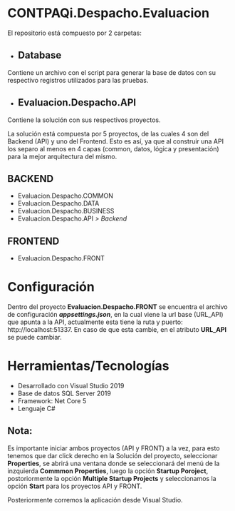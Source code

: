# CONTPAQi.Despacho.Evaluacion

El repositorio está compuesto por 2 carpetas:

- ## Database
Contiene un archivo con el script para generar la base de datos con su respectivo registros utilizados para las pruebas.

- ## Evaluacion.Despacho.API
Contiene la solución con sus respectivos proyectos.

La solución está compuesta por 5 proyectos, de las cuales 4 son del Backend (API) y uno del Frontend. Esto es así, ya que al construir una API los separo al menos en 4 capas (common, datos, lógica y presentación) para la mejor arquitectura del mismo.

## BACKEND
- Evaluacion.Despacho.COMMON
- Evaluacion.Despacho.DATA
- Evaluacion.Despacho.BUSINESS
- Evaluacion.Despacho.API *> Backend*

## FRONTEND
- Evaluacion.Despacho.FRONT

# Configuración
Dentro del proyecto **Evaluacion.Despacho.FRONT** se encuentra el archivo de configuración ***appsettings.json***, en la cual viene la url base (URL_API) que apunta a la API, actualmente esta tiene la ruta y puerto: http://localhost:51337.
En caso de que esta cambie, en el atributo **URL_API** se puede cambiar.

# Herramientas/Tecnologías
- Desarrollado con Visual Studio 2019
- Base de datos SQL Server 2019
- Framework: Net Core 5
- Lenguaje C#

## Nota: 
Es importante iniciar ambos proyectos (API y FRONT) a la vez, para esto tenemos que dar click derecho en la Solución del proyecto, seleccionar **Properties**, se abrirá una ventana donde se seleccionará del menú de la inzquierda **Commmon Properties**, luego la opción **Startup Poroject**, postoriormente la opción **Multiple Startup Projects** y seleccionamos la opción **Start** para los proyectos API y FRONT. 

Posteriormente corremos la aplicación desde Visual Studio.

